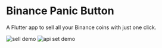 # Binance Panic Button

A Flutter app to sell all your Binance coins with just one click.


![sell demo](https://user-images.githubusercontent.com/123673560/215192788-8e5719ae-490c-4d85-a38e-214dd1dc93e5.gif) ![api set demo](https://user-images.githubusercontent.com/123673560/215192775-836c7188-8fbf-4485-8bf5-12eb1c2c1276.gif) 

